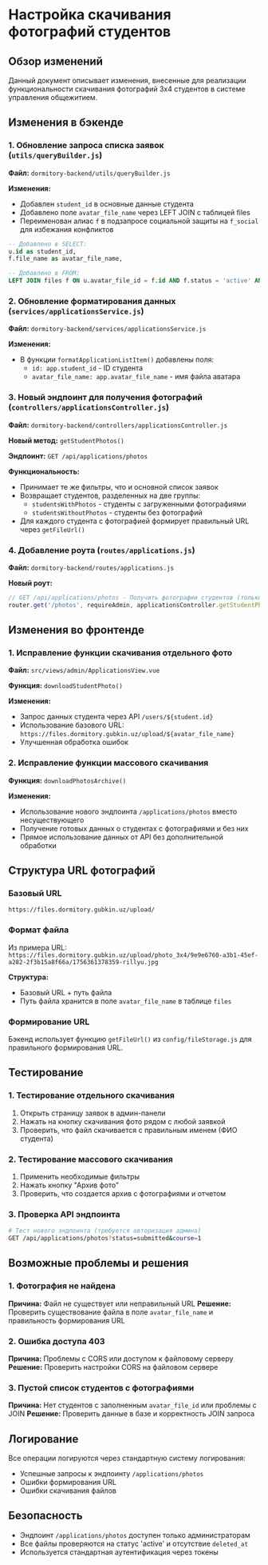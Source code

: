 # Настройка скачивания фотографий студентов

## Обзор изменений

Данный документ описывает изменения, внесенные для реализации функциональности скачивания фотографий 3x4 студентов в системе управления общежитием.

## Изменения в бэкенде

### 1. Обновление запроса списка заявок (`utils/queryBuilder.js`)

**Файл:** `dormitory-backend/utils/queryBuilder.js`

**Изменения:**

- Добавлен `student_id` в основные данные студента
- Добавлено поле `avatar_file_name` через LEFT JOIN с таблицей files
- Переименован алиас `f` в подзапросе социальной защиты на `f_social` для избежания конфликтов

```sql
-- Добавлено в SELECT:
u.id as student_id,
f.file_name as avatar_file_name,

-- Добавлено в FROM:
LEFT JOIN files f ON u.avatar_file_id = f.id AND f.status = 'active' AND f.deleted_at IS NULL
```

### 2. Обновление форматирования данных (`services/applicationsService.js`)

**Файл:** `dormitory-backend/services/applicationsService.js`

**Изменения:**

- В функции `formatApplicationListItem()` добавлены поля:
  - `id: app.student_id` - ID студента
  - `avatar_file_name: app.avatar_file_name` - имя файла аватара

### 3. Новый эндпоинт для получения фотографий (`controllers/applicationsController.js`)

**Файл:** `dormitory-backend/controllers/applicationsController.js`

**Новый метод:** `getStudentPhotos()`

**Эндпоинт:** `GET /api/applications/photos`

**Функциональность:**

- Принимает те же фильтры, что и основной список заявок
- Возвращает студентов, разделенных на две группы:
  - `studentsWithPhotos` - студенты с загруженными фотографиями
  - `studentsWithoutPhotos` - студенты без фотографий
- Для каждого студента с фотографией формирует правильный URL через `getFileUrl()`

### 4. Добавление роута (`routes/applications.js`)

**Файл:** `dormitory-backend/routes/applications.js`

**Новый роут:**

```javascript
// GET /api/applications/photos - Получить фотографии студентов (только админы)
router.get('/photos', requireAdmin, applicationsController.getStudentPhotos)
```

## Изменения во фронтенде

### 1. Исправление функции скачивания отдельного фото

**Файл:** `src/views/admin/ApplicationsView.vue`

**Функция:** `downloadStudentPhoto()`

**Изменения:**

- Запрос данных студента через API `/users/${student.id}`
- Использование базового URL: `https://files.dormitory.gubkin.uz/upload/${avatar_file_name}`
- Улучшенная обработка ошибок

### 2. Исправление функции массового скачивания

**Функция:** `downloadPhotosArchive()`

**Изменения:**

- Использование нового эндпоинта `/applications/photos` вместо несуществующего
- Получение готовых данных о студентах с фотографиями и без них
- Прямое использование данных от API без дополнительной обработки

## Структура URL фотографий

### Базовый URL

```
https://files.dormitory.gubkin.uz/upload/
```

### Формат файла

Из примера URL: `https://files.dormitory.gubkin.uz/upload/photo_3x4/9e9e6760-a3b1-45ef-a282-2f3b15a8f66a/1756361378359-rillyu.jpg`

**Структура:**

- Базовый URL + путь файла
- Путь файла хранится в поле `avatar_file_name` в таблице `files`

### Формирование URL

Бэкенд использует функцию `getFileUrl()` из `config/fileStorage.js` для правильного формирования URL.

## Тестирование

### 1. Тестирование отдельного скачивания

1. Открыть страницу заявок в админ-панели
2. Нажать на кнопку скачивания фото рядом с любой заявкой
3. Проверить, что файл скачивается с правильным именем (ФИО студента)

### 2. Тестирование массового скачивания

1. Применить необходимые фильтры
2. Нажать кнопку "Архив фото"
3. Проверить, что создается архив с фотографиями и отчетом

### 3. Проверка API эндпоинта

```bash
# Тест нового эндпоинта (требуется авторизация админа)
GET /api/applications/photos?status=submitted&course=1
```

## Возможные проблемы и решения

### 1. Фотография не найдена

**Причина:** Файл не существует или неправильный URL
**Решение:** Проверить существование файла в поле `avatar_file_name` и правильность формирования URL

### 2. Ошибка доступа 403

**Причина:** Проблемы с CORS или доступом к файловому серверу
**Решение:** Проверить настройки CORS на файловом сервере

### 3. Пустой список студентов с фотографиями

**Причина:** Нет студентов с заполненным `avatar_file_id` или проблемы с JOIN
**Решение:** Проверить данные в базе и корректность JOIN запроса

## Логирование

Все операции логируются через стандартную систему логирования:

- Успешные запросы к эндпоинту `/applications/photos`
- Ошибки формирования URL
- Ошибки скачивания файлов

## Безопасность

- Эндпоинт `/applications/photos` доступен только администраторам
- Все файлы проверяются на статус 'active' и отсутствие `deleted_at`
- Используется стандартная аутентификация через токены
